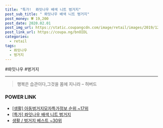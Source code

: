 ```yaml
--- 
title: "특가!  롸잇나우 배색 니트 벙거지" 
post_sub_title: " 롸잇나우 배색 니트 벙거지" 
post_money: ₩ 19,200 
post_date: 2020.02.01 
post_img_url: https://static.coupangcdn.com/image/retail/images/2019/12/03/11/5/1a549c96-c488-4d56-8392-5e94a81fed19.jpg 
post_link_url: https://coupa.ng/bnOIDL 
categories: 
  - retail 
tags: 
  - 롸잇나우 
  - 벙거지 
--- 
```

  #롸잇나우 #벙거지 
<hr> 

> 행복은 습관이다,그것을 몸에 지니라 – 허버드 


### POWER LINK

* <a href="https://blog.naver.com/fasyy4321/221773147835" target="_blank"> [생활] 아동벙거지모자특가정보 순위 ~17위</a>
* <a href="https://blog.naver.com/sakai111/221792497692" target="_blank">[특가] 롸잇나우 배색 니트 벙거지</a>
* <a href="https://blog.naver.com/santokki14/221792236258" target="_blank">생활 / 벙거지 베스트 ~30위</a>

